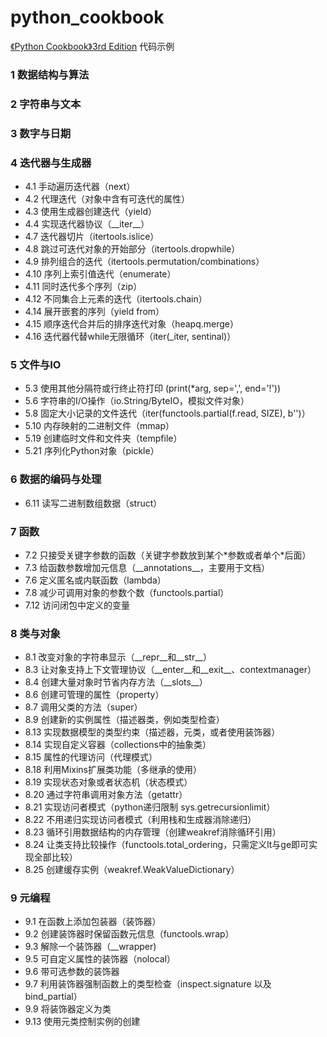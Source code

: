 # python_cookbook

[《Python Cookbook》3rd Edition](https://python3-cookbook.readthedocs.io/zh_CN/latest/copyright.html)
代码示例
### 1 数据结构与算法
### 2 字符串与文本
### 3 数字与日期
### 4 迭代器与生成器
* 4.1 手动遍历迭代器（next）
* 4.2 代理迭代（对象中含有可迭代的属性）
* 4.3 使用生成器创建迭代（yield）
* 4.4 实现迭代器协议（\_\_iter\_\_）
* 4.7 迭代器切片（itertools.islice）
* 4.8 跳过可迭代对象的开始部分（itertools.dropwhile）
* 4.9 排列组合的迭代（itertools.permutation/combinations）
* 4.10 序列上索引值迭代（enumerate）
* 4.11 同时迭代多个序列（zip）
* 4.12 不同集合上元素的迭代（itertools.chain）
* 4.14 展开嵌套的序列（yield from）
* 4.15 顺序迭代合并后的排序迭代对象（heapq.merge）
* 4.16 迭代器代替while无限循环（iter(_iter, sentinal)）
### 5 文件与IO
* 5.3 使用其他分隔符或行终止符打印 (print(*arg, sep=',', end='!'))
* 5.6 字符串的I/O操作（io.String/ByteIO，模拟文件对象）
* 5.8 固定大小记录的文件迭代（iter(functools.partial(f.read, SIZE), b'')）
* 5.10 内存映射的二进制文件（mmap）
* 5.19 创建临时文件和文件夹（tempfile）
* 5.21 序列化Python对象（pickle）
### 6 数据的编码与处理
* 6.11 读写二进制数组数据（struct）
### 7 函数
* 7.2 只接受关键字参数的函数（关键字参数放到某个\*参数或者单个\*后面）
* 7.3 给函数参数增加元信息（\_\_annotations__，主要用于文档）
* 7.6 定义匿名或内联函数（lambda）
* 7.8 减少可调用对象的参数个数（functools.partial）
* 7.12 访问闭包中定义的变量
### 8 类与对象
* 8.1 改变对象的字符串显示（\_\_repr__和\_\_str__）
* 8.3 让对象支持上下文管理协议（\_\_enter__和\_\_exit__、contextmanager）
* 8.4 创建大量对象时节省内存方法（\_\_slots__）
* 8.6 创建可管理的属性（property）
* 8.7 调用父类的方法（super）
* 8.9 创建新的实例属性（描述器类，例如类型检查）
* 8.13 实现数据模型的类型约束（描述器，元类，或者使用装饰器）
* 8.14 实现自定义容器（collections中的抽象类）
* 8.15 属性的代理访问（代理模式）
* 8.18 利用Mixins扩展类功能（多继承的使用）
* 8.19 实现状态对象或者状态机（状态模式）
* 8.20 通过字符串调用对象方法（getattr）
* 8.21 实现访问者模式（python递归限制 sys.getrecursionlimit）
* 8.22 不用递归实现访问者模式（利用栈和生成器消除递归）
* 8.23 循环引用数据结构的内存管理（创建weakref消除循环引用）
* 8.24 让类支持比较操作（functools.total_ordering，只需定义lt与ge即可实现全部比较）
* 8.25 创建缓存实例（weakref.WeakValueDictionary）
### 9 元编程
* 9.1 在函数上添加包装器（装饰器）
* 9.2 创建装饰器时保留函数元信息（functools.wrap）
* 9.3 解除一个装饰器（__wrapper)
* 9.5 可自定义属性的装饰器（nolocal）
* 9.6 带可选参数的装饰器
* 9.7 利用装饰器强制函数上的类型检查（inspect.signature 以及 bind_partial）
* 9.9 将装饰器定义为类
* 9.13 使用元类控制实例的创建